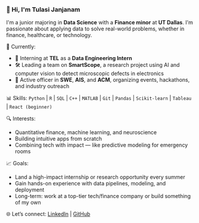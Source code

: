 
### 👋 Hi, I'm Tulasi Janjanam

I'm a junior majoring in **Data Science** with a **Finance minor** at **UT Dallas**. I'm passionate about applying data to solve real-world problems, whether in finance, healthcare, or technology.

🚀 Currently:

* 🧠 Interning at **TEL** as a **Data Engineering Intern**
* 🛠️ Leading a team on **SmartScope**, a research project using AI and computer vision to detect microscopic defects in electronics
* 🤝 Active officer in **SWE**, **AIS**, and **ACM**, organizing events, hackathons, and industry outreach

📊 Skills:
`Python` | `R` | `SQL` | `C++` | `MATLAB` | `Git` | `Pandas` | `Scikit-learn` | `Tableau` | `React (beginner)`

🔍 Interests:

* Quantitative finance, machine learning, and neuroscience
* Building intuitive apps from scratch
* Combining tech with impact — like predictive modeling for emergency rooms

📈 Goals:

* Land a high-impact internship or research opportunity every summer
* Gain hands-on experience with data pipelines, modeling, and deployment
* Long-term: work at a top-tier tech/finance company or build something of my own

🌐 Let’s connect:
[LinkedIn](https://www.linkedin.com/in/tulasi-janjanam123/) | [GitHub](https://github.com/tulasijh)
